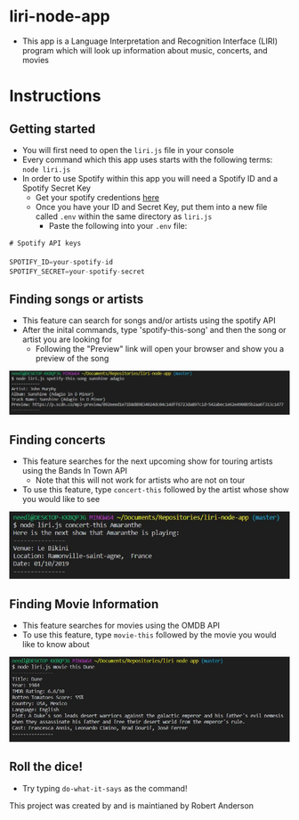 # liri-node-app

- This app is a Language Interpretation and Recognition Interface (LIRI) program which will look up information about music, concerts, and movies

# Instructions

## Getting started
- You will first need to open the `liri.js` file in your console
- Every command which this app uses starts with the following terms: `node liri.js`
- In order to use Spotify within this app you will need a Spotify ID and a Spotify Secret Key
    - Get your spotify credentions [here](https://developer.spotify.com/my-applications/#!/login)
    - Once you have your ID and Secret Key, put them into a new file called `.env` within the same directory as `liri.js`
        - Paste the following into your `.env` file:
```js
# Spotify API keys

SPOTIFY_ID=your-spotify-id
SPOTIFY_SECRET=your-spotify-secret
```

## Finding songs or artists
- This feature can search for songs and/or artists using the spotify API
- After the inital commands, type 'spotify-this-song' and then the song or artist you are looking for
    - Following the "Preview" link will open your browser and show you a preview of the song

![screenshot of liri song command](/images/spotifySong.JPG)

## Finding concerts
- This feature searches for the next upcoming show for touring artists using the Bands In Town API
    - Note that this will not work for artists who are not on tour
- To use this feature, type `concert-this` followed by the artist whose show you would like to see

![screenshot of Bands In Town command](/images/concertSearch.JPG)

## Finding Movie Information
- This feature searches for movies using the OMDB API
- To use this feature, type `movie-this` followed by the movie you would like to know about

![screenshot of OMDB search command](/images/OMDBsearch.JPG)

## Roll the dice!
- Try typing `do-what-it-says` as the command!

This project was created by and is maintianed by Robert Anderson